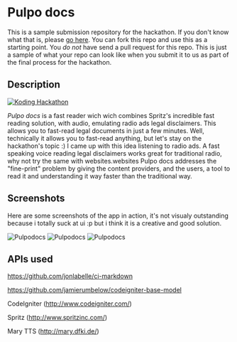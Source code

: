 # Pulpo docs

This is a sample submission repository for the hackathon. If you don't know what that is, please [go here](https://koding.com/Hackathon). You can fork this repo and use this as a starting point. You *do not* have
send a pull request for this repo. This is just a sample of what your repo can look like when you submit it
to us as part of the final process for the hackathon.

## Description

[![Koding Hackathon](https://github.com/koding/hackathon.submit/raw/master/images/badge.png?raw=true "Koding Hackathon")](https://koding.com/Hackathon)

_Pulpo docs_ is a fast reader wich wich combines Spritz's incredible fast reading solution, with audio, emulating radio ads legal disclaimers. This allows you to fast-read legal documents in just a few minutes. Well, technically it allows you to fast-read anything, but let's stay on the hackathon's topic :)
I came up with this idea listening to radio ads. A fast speaking voice reading legal disclaimers works great for traditional radio, why not try the same with websites.websites
Pulpo docs addresses the "fine-print" problem by giving the content providers, and the users, a tool to read it and understanding it way faster than the traditional way.

## Screenshots

Here are some screenshots of the app in action, it's not visualy outstanding because i totally suck at ui :p but i think it is a creative and good solution.

![Pulpodocs](http://take.ms/rqfm1 "Pulpodocs")
![Pulpodocs](http://take.ms/lxZpq "Pulpodocs")
![Pulpodocs](http://take.ms/w0jWG "Pulpodocs")

## APIs used

https://github.com/jonlabelle/ci-markdown

https://github.com/jamierumbelow/codeigniter-base-model

CodeIgniter (http://www.codeigniter.com/)

Spritz (http://www.spritzinc.com/)

Mary TTS (http://mary.dfki.de/)
